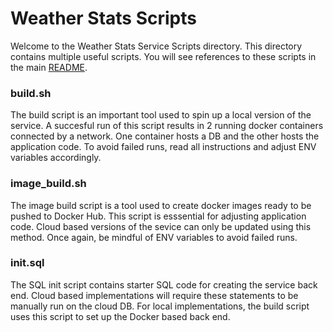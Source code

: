# Weather Stats Scripts

Welcome to the Weather Stats Service Scripts directory. This directory contains multiple useful scripts. You will see references to these scripts in the main [README](../README.md).


### build.sh
The build script is an important tool used to spin up a local version of the service. A succesful run of this script results in 2 running docker containers connected by a network. One container hosts a DB and the other hosts the application code. To avoid failed runs, read all instructions and adjust ENV variables accordingly.


### image_build.sh
The image build script is a tool used to create docker images ready to be pushed to Docker Hub. This script is esssential for adjusting application code. Cloud based versions of the sevice can only be updated using this method. Once again, be mindful of ENV variables to avoid failed runs.


### init.sql
The SQL init script contains starter SQL code for creating the service back end. Cloud based implementations will require these statements to be manually run on the cloud DB. For local implementations, the build script uses this script to set up the Docker based back end.